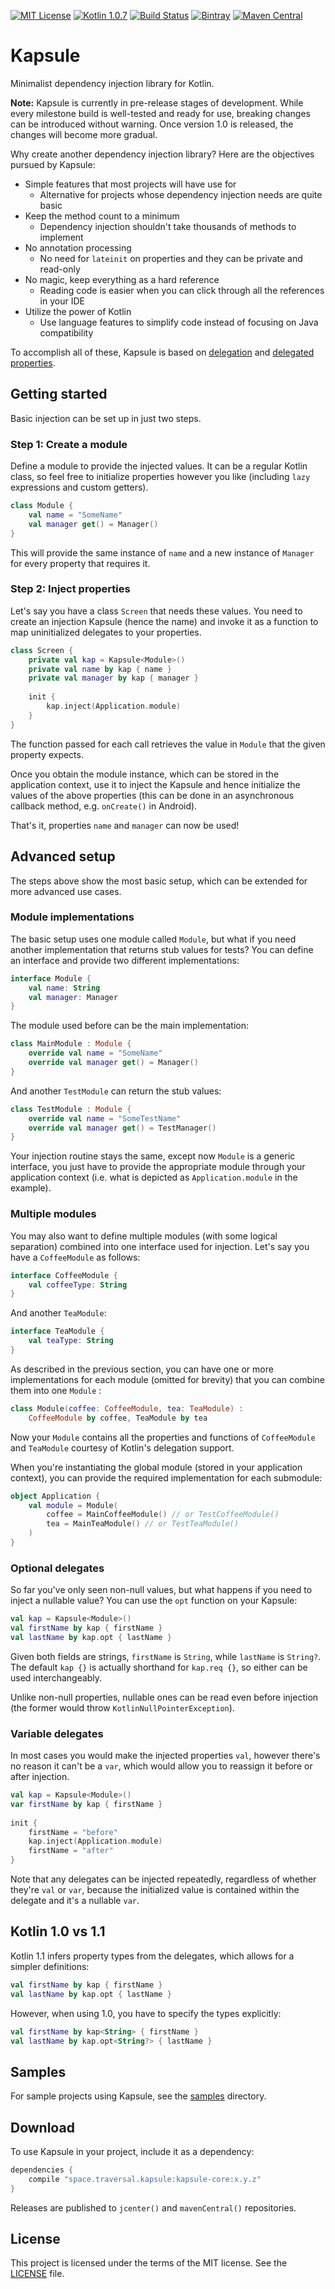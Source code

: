 [![MIT License](https://img.shields.io/github/license/traversals/kapsule.svg)](https://github.com/traversals/kapsule/blob/master/LICENSE)
[![Kotlin 1.0.7](https://img.shields.io/badge/Kotlin-1.0.7-blue.svg)](http://kotlinlang.org)
[![Build Status](https://travis-ci.org/traversals/kapsule.svg?branch=master)](https://travis-ci.org/traversals/kapsule)
[![Bintray](https://img.shields.io/bintray/v/traversals/kapsule/kapsule-core.svg)](https://bintray.com/traversals/kapsule/kapsule-core)
[![Maven Central](https://img.shields.io/maven-central/v/space.traversal.kapsule/kapsule-core.svg)](http://search.maven.org/#search%7Cga%7C1%7Cg%3A%22space.traversal.kapsule%22)

# Kapsule 

Minimalist dependency injection library for Kotlin.

**Note:** Kapsule is currently in pre-release stages of development. While every milestone build is well-tested and ready for use, breaking changes can be introduced without warning. Once version 1.0 is released, the changes will become more gradual.

Why create another dependency injection library? Here are the objectives pursued by Kapsule:

* Simple features that most projects will have use for
    - Alternative for projects whose dependency injection needs are quite basic
* Keep the method count to a minimum
    - Dependency injection shouldn't take thousands of methods to implement
* No annotation processing
    - No need for `lateinit` on properties and they can be private and read-only
* No magic, keep everything as a hard reference
    - Reading code is easier when you can click through all the references in your IDE
* Utilize the power of Kotlin
    - Use language features to simplify code instead of focusing on Java compatibility 

To accomplish all of these, Kapsule is based on [delegation](http://kotlinlang.org/docs/reference/delegation.html) and [delegated properties](http://kotlinlang.org/docs/reference/delegated-properties.html). 
  
## Getting started

Basic injection can be set up in just two steps.

### Step 1: Create a module

Define a module to provide the injected values. It can be a regular Kotlin class, so feel free to initialize properties however you like (including `lazy` expressions and custom getters).

```kotlin
class Module {
    val name = "SomeName"
    val manager get() = Manager()
}
```

This will provide the same instance of `name` and a new instance of `Manager` for every property that requires it. 

### Step 2: Inject properties

Let's say you have a class `Screen` that needs these values. You need to create an injection Kapsule (hence the name) and invoke it as a function to map uninitialized delegates to your properties.    

```kotlin
class Screen {
    private val kap = Kapsule<Module>()
    private val name by kap { name }
    private val manager by kap { manager }
    
    init {
        kap.inject(Application.module)
    }
}
```

The function passed for each call retrieves the value in `Module` that the given property expects. 

Once you obtain the module instance, which can be stored in the application context, use it to inject the Kapsule and hence initialize the values of the above properties (this can be done in an asynchronous callback method, e.g. `onCreate()` in Android).

That's it, properties `name` and `manager` can now be used!

## Advanced setup

The steps above show the most basic setup, which can be extended for more advanced use cases.

### Module implementations

The basic setup uses one module called `Module`, but what if you need another implementation that returns stub values for tests? You can define an interface and provide two different implementations:
 
```kotlin
interface Module {
    val name: String
    val manager: Manager
}
```
 
The module used before can be the main implementation:
 
```kotlin
class MainModule : Module {
    override val name = "SomeName"
    override val manager get() = Manager()
}
```

And another `TestModule` can return the stub values:
 
```kotlin
class TestModule : Module {
    override val name = "SomeTestName"
    override val manager get() = TestManager()
}
```

Your injection routine stays the same, except now `Module` is a generic interface, you just have to provide the appropriate module through your application context (i.e. what is depicted as `Application.module` in the example).

### Multiple modules

You may also want to define multiple modules (with some logical separation) combined into one interface used for injection. Let's say you have a `CoffeeModule` as follows:

```kotlin
interface CoffeeModule {
    val coffeeType: String
}
```

And another `TeaModule`:

```kotlin
interface TeaModule {
    val teaType: String
}
```

As described in the previous section, you can have one or more implementations for each module (omitted for brevity) that you can combine them into one `Module` :

```kotlin
class Module(coffee: CoffeeModule, tea: TeaModule) : 
    CoffeeModule by coffee, TeaModule by tea
```

Now your `Module` contains all the properties and functions of `CoffeeModule` and `TeaModule` courtesy of Kotlin's delegation support. 

When you're instantiating the global module (stored in your application context), you can provide the required implementation for each submodule:

```kotlin
object Application {
    val module = Module(
        coffee = MainCoffeeModule() // or TestCoffeeModule()
        tea = MainTeaModule() // or TestTeaModule()
    )
}
```

### Optional delegates

So far you've only seen non-null values, but what happens if you need to inject a nullable value? You can use the `opt` function on your Kapsule:

```kotlin
val kap = Kapsule<Module>()
val firstName by kap { firstName }
val lastName by kap.opt { lastName }
```

Given both fields are strings, `firstName` is `String`, while `lastName` is `String?`. The default `kap {}` is actually shorthand for `kap.req {}`, so either can be used interchangeably.

Unlike non-null properties, nullable ones can be read even before injection (the former would throw `KotlinNullPointerException`). 

### Variable delegates

In most cases you would make the injected properties `val`, however there's no reason it can't be a `var`, which would allow you to reassign it before or after injection.

```kotlin
val kap = Kapsule<Module>()
var firstName by kap { firstName }
 
init {
    firstName = "before"
    kap.inject(Application.module)
    firstName = "after"
}
```

Note that any delegates can be injected repeatedly, regardless of whether they're `val` or `var`, because the initialized value is contained within the delegate and it's a nullable `var`.

## Kotlin 1.0 vs 1.1

Kotlin 1.1 infers property types from the delegates, which allows for a simpler definitions:

```kotlin
val firstName by kap { firstName }
val lastName by kap.opt { lastName }
```

However, when using 1.0, you have to specify the types explicitly:
 
```kotlin
val firstName by kap<String> { firstName }
val lastName by kap.opt<String?> { lastName }
```

## Samples

For sample projects using Kapsule, see the [samples](samples) directory. 

## Download

To use Kapsule in your project, include it as a dependency:
  
```gradle
dependencies {
    compile "space.traversal.kapsule:kapsule-core:x.y.z"
}
```

Releases are published to `jcenter()` and `mavenCentral()` repositories.

## License

This project is licensed under the terms of the MIT license. See the [LICENSE](LICENSE) file.
